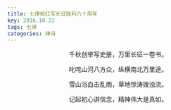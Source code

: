 ```yaml
---
title: 七律給红军长征胜利八十周年
key: 2016.10.22
tags: 七律
categories: 律诗
---
```


<p align="center">千秋创举写史册，万里长征一卷书。
</p>
<p align="center">叱咤山河八方众，纵横南北万里途。
</p>
<p align="center">雪山浴血击乱雨，草地惊涛拨浊流。
</p>
<p align="center">记起初心讲信念，精神伟大是真如。
</p>
